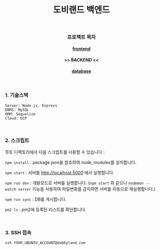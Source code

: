 ﻿<h1 align="center">도비랜드 백엔드</h1>

<br />

<h3 align="center">프로젝트 목차</h3>
<h4 align="center"><a href="https://github.com/dobbyland/dobbyland_frontend_react">frontend</a></h4>
<h4 align="center"> >> BACKEND << </h4>
<h4 align="center"><a href="https://github.com/dobbyland/dobbyland_database_mysql">database</a></h4>

<br />

### 1. 기술스택

```plaintext
Server: Node.js, Express
DBMS: MySQL
ORM: Sequelize
Cloud: GCP
```

<br />

### 2. 스크립트

루트 디렉토리에서 다음 스크립트를 사용할 수 있습니다 :

`npm install` : package.json을 참조하여 node_modules를 설치합니다.

`npm start` : 서버를 [http://localhost:5000](http://localhost:5000) 에서 실행합니다.

`npm run dev` : 개발모드로 서버를 실행합니다. (`npm start` 와 같으나 `nodemon --watch server` 기능을 사용하여 파일변화를 감지하면 서버를 자동으로 재실행합니다.)

`npm run sync` : DB를 게시합니다.

`pm2 ls` : pm2에 등록된 리스트를 확인합니다.

<br />

### 3. SSH 접속

 `ssh YOUR_UBUNTU_ACCOUNT@dobbyland.com`

<br />
